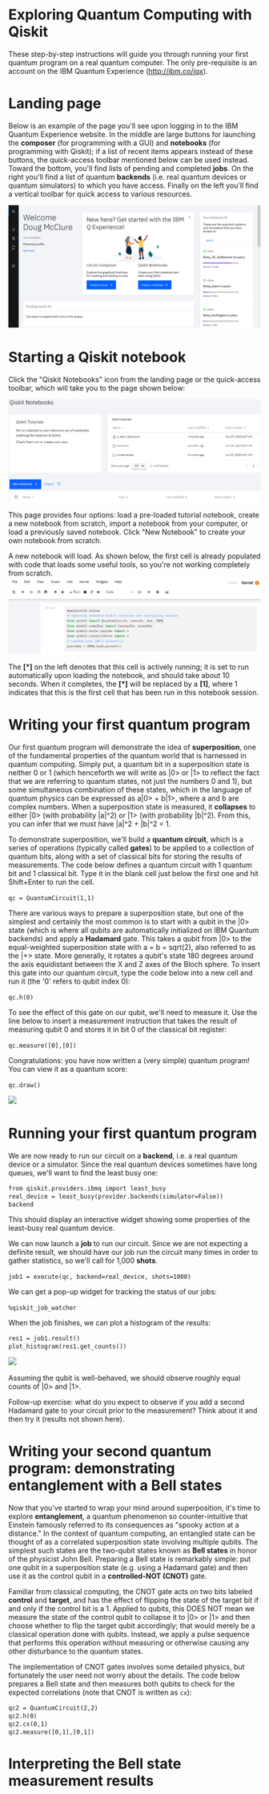 # Exploring Quantum Computing with Qiskit

These step-by-step instructions will guide you through running your first quantum program on a real quantum computer. The only pre-requisite is an account on the IBM Quantum Experience (http://ibm.co/iqx).

# Landing page

Below is an example of the page you'll see upon logging in to the IBM Quantum Experience website. In the middle are large buttons for launching the **composer** (for programming with a GUI) and **notebooks** (for programming with Qiskit); if a list of recent items appears instead of these buttons, the quick-access toolbar mentioned below can be used instead. Toward the bottom, you'll find lists of pending and completed **jobs**. On the right you'll find a list of quantum **backends** (i.e. real quantum devices or quantum simulators) to which you have access. Finally on the left you'll find a vertical toolbar for quick access to various resources.

![](images/iqx_landing_page.png)

# Starting a Qiskit notebook

Click the "Qiskit Notebooks" icon from the landing page or the quick-access toolbar, which will take you to the page shown below:

![](images/notebooks_page.png)

This page provides four options: load a pre-loaded tutorial notebook, create a new notebook from scratch, import a notebook from your computer, or load a previously saved notebook. Click "New Notebook" to create your own notebook from scratch.

A new notebook will load. As shown below, the first cell is already populated with code that loads some useful tools, so you're not working completely from scratch.
![](images/first_cell.png)

The **[\*]** on the left denotes that this cell is actively running; it is set to run automatically upon loading the notebook, and should take about 10 seconds. When it completes, the **[\*]** will be replaced by a **[1]**, where 1 indicates that this is the first cell that has been run in this notebook session.

# Writing your first quantum program

Our first quantum program will demonstrate the idea of **superposition**, one of the fundamental properties of the quantum world that is harnessed in quantum computing. Simply put, a quantum bit in a superposition state is neither 0 or 1 (which henceforth we will write as |0> or |1> to reflect the fact that we are referring to quantum states, not just the numbers 0 and 1), but some simultaneous combination of these states, which in the language of quantum physics can be expressed as a|0> + b|1>, where a and b are complex numbers. When a superposition state is measured, it **collapses** to either |0> (with probability |a|^2) or |1> (with probability |b|^2). From this, you can infer that we must have |a|^2 + |b|^2 = 1.

To demonstrate superposition, we'll build a **quantum circuit**, which is a series of operations (typically called **gates**) to be applied to a collection of quantum bits, along with a set of classical bits for storing the results of measurements. The code below defines a quantum circuit with 1 quantum bit and 1 classical bit. Type it in the blank cell just below the first one and hit Shift+Enter to run the cell.

```qc = QuantumCircuit(1,1)```

There are various ways to prepare a superposition state, but one of the simplest and certainly the most common is to start with a qubit in the |0> state (which is where all qubits are automatically initialized on IBM Quantum backends) and apply a **Hadamard** gate. This takes a qubit from |0> to the equal-weighted superposition state with a = b = sqrt(2), also referred to as the |+> state. More generally, it rotates a qubit's state 180 degrees around the axis equidistant between the X and Z axes of the Bloch sphere. To insert this gate into our quantum circuit, type the code below into a new cell and run it (the '0' refers to qubit index 0):

``` qc.h(0) ```

To see the effect of this gate on our qubit, we'll need to measure it. Use the line below to insert a measurement instruction that takes the result of measuring qubit 0 and stores it in bit 0 of the classical bit register:

``` qc.measure([0],[0]) ```

Congratulations: you have now written a (very simple) quantum program! You can view it as a quantum score:

```qc.draw()```

![](images/h_circuit.png)

# Running your first quantum program

We are now ready to run our circuit on a **backend**, i.e. a real quantum device or a simulator. Since the real quantum devices sometimes have long queues, we'll want to find the least busy one:

```
from qiskit.providers.ibmq import least_busy
real_device = least_busy(provider.backends(simulator=False))
backend
```
This should display an interactive widget showing some properties of the least-busy real quantum device.

We can now launch a **job** to run our circuit. Since we are not expecting a definite result, we should have our job run the circuit many times in order to gather statistics, so we'll call for 1,000 **shots**.

```job1 = execute(qc, backend=real_device, shots=1000)```

We can get a pop-up widget for tracking the status of our jobs:

```%qiskit_job_watcher```

When the job finishes, we can plot a histogram of the results:

```
res1 = job1.result()
plot_histogram(res1.get_counts())
```

![](images/hist1.png)

Assuming the qubit is well-behaved, we should observe roughly equal counts of |0> and |1>.

Follow-up exercise: what do you expect to observe if you add a second Hadamard gate to your circuit prior to the measurement? Think about it and then try it (results not shown here).

# Writing your second quantum program: demonstrating entanglement with a Bell states

Now that you've started to wrap your mind around superposition, it's time to explore **entanglement**, a quantum phenomenon so counter-intuitive that Einstein famously referred to its consequences as "spooky action at a distance." In the context of quantum computing, an entangled state can be thought of as a correlated superposition state involving multiple qubits. The simplest such states are the two-qubit states known as **Bell states** in honor of the physicist John Bell. Preparing a Bell state is remarkably simple: put one qubit in a superposition state (e.g. using a Hadamard gate) and then use it as the control qubit in a **controlled-NOT (CNOT)** gate.

Familiar from classical computing, the CNOT gate acts on two bits labeled **control** and **target**, and has the effect of flipping the state of the target bit if and only if the control bit is a 1. Applied to qubits, this DOES NOT mean we measure the state of the control qubit to collapse it to |0> or |1> and then choose whether to flip the target qubit accordingly; that would merely be a classical operation done with qubits. Instead, we apply a pulse sequence that performs this operation without measuring or otherwise causing any other disturbance to the quantum states.

The implementation of CNOT gates involves some detailed physics, but fortunately the user need not worry about the details. The code below prepares a Bell state and then measures both qubits to check for the expected correlations (note that CNOT is written as `cx`):
```
qc2 = QuantumCircuit(2,2)
qc2.h(0)
qc2.cx(0,1)
qc2.measure([0,1],[0,1])
```

# Interpreting the Bell state measurement results
